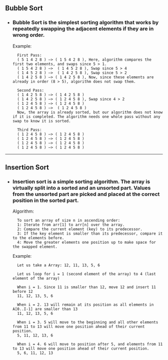 ## Bubble Sort
* ### Bubble Sort is the simplest sorting algorithm that works by repeatedly swapping the adjacent elements if they are in wrong order.
    Example:
    
        First Pass:
        ( 5 1 4 2 8 ) –> ( 1 5 4 2 8 ), Here, algorithm compares the first two elements, and swaps since 5 > 1.
        ( 1 5 4 2 8 ) –>  ( 1 4 5 2 8 ), Swap since 5 > 4
        ( 1 4 5 2 8 ) –>  ( 1 4 2 5 8 ), Swap since 5 > 2
        ( 1 4 2 5 8 ) –> ( 1 4 2 5 8 ), Now, since these elements are already in order (8 > 5), algorithm does not swap them.

        Second Pass:
        ( 1 4 2 5 8 ) –> ( 1 4 2 5 8 )
        ( 1 4 2 5 8 ) –> ( 1 2 4 5 8 ), Swap since 4 > 2
        ( 1 2 4 5 8 ) –> ( 1 2 4 5 8 )
        ( 1 2 4 5 8 ) –>  ( 1 2 4 5 8 )
        Now, the array is already sorted, but our algorithm does not know if it is completed. The algorithm needs one whole pass without any swap to know it is sorted.

        Third Pass:
        ( 1 2 4 5 8 ) –> ( 1 2 4 5 8 )
        ( 1 2 4 5 8 ) –> ( 1 2 4 5 8 )
        ( 1 2 4 5 8 ) –> ( 1 2 4 5 8 )
        ( 1 2 4 5 8 ) –> ( 1 2 4 5 8 )

---

## Insertion Sort
* ### Insertion sort is a simple sorting algorithm. The array is virtually split into a sorted and an unsorted part. Values from the unsorted part are picked and placed at the correct position in the sorted part.
    Algorithm:

        To sort an array of size n in ascending order:
        1: Iterate from arr[1] to arr[n] over the array.
        2: Compare the current element (key) to its predecessor.
        3: If the key element is smaller than its predecessor, compare it to the elements before. 
        4: Move the greater elements one position up to make space for the swapped element.

    Example:

        Let us take a Array: 12, 11, 13, 5, 6

        Let us loop for i = 1 (second element of the array) to 4 (last element of the array)

        When i = 1. Since 11 is smaller than 12, move 12 and insert 11 before 12
        11, 12, 13, 5, 6

        When i = 2. 13 will remain at its position as all elements in A[0..I-1] are smaller than 13
        11, 12, 13, 5, 6

        When i = 3. 5 will move to the beginning and all other elements from 11 to 13 will move one position ahead of their current position.
        5, 11, 12, 13, 6

        When i = 4. 6 will move to position after 5, and elements from 11 to 13 will move one position ahead of their current position.
        5, 6, 11, 12, 13

